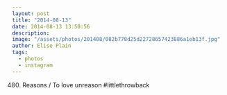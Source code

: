```yaml
---
layout: post
title: "2014-08-13"
date: 2014-08-13 13:50:56
description: 
image: "/assets/photos/201408/082b778d25d22728657423886a1eb13f.jpg"
author: Elise Plain
tags: 
  - photos
  - instagram
---
```


480. Reasons / To love unreason #littlethrowback
<p></p>
